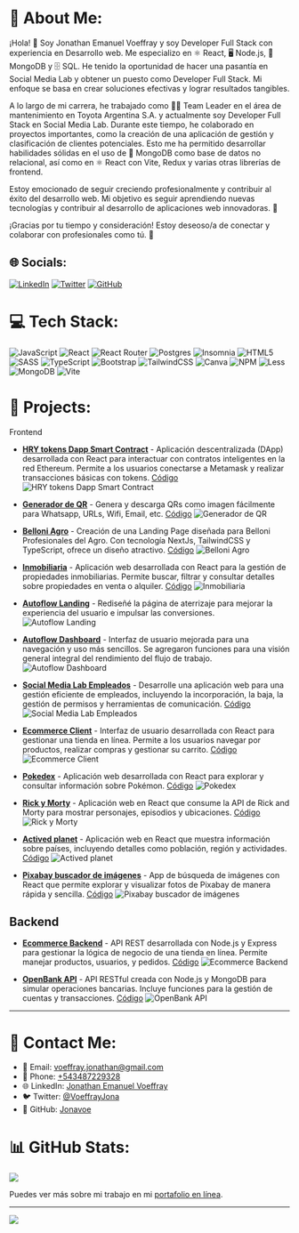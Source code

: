 # 💫 About Me:

¡Hola! 👋 Soy Jonathan Emanuel Voeffray y soy Developer Full Stack con experiencia en Desarrollo web. Me especializo en ⚛️ React, 🖥️ Node.js, 🍃 MongoDB y 🗄️ SQL. He tenido la oportunidad de hacer una pasantía en Social Media Lab y obtener un puesto como Developer Full Stack. Mi enfoque se basa en crear soluciones efectivas y lograr resultados tangibles.

A lo largo de mi carrera, he trabajado como 🧑‍💼 Team Leader en el área de mantenimiento en Toyota Argentina S.A. y actualmente soy Developer Full Stack en Social Media Lab. Durante este tiempo, he colaborado en proyectos importantes, como la creación de una aplicación de gestión y clasificación de clientes potenciales. Esto me ha permitido desarrollar habilidades sólidas en el uso de 🍃 MongoDB como base de datos no relacional, así como en ⚛️ React con Vite, Redux y varias otras librerías de frontend.

Estoy emocionado de seguir creciendo profesionalmente y contribuir al éxito del desarrollo web. Mi objetivo es seguir aprendiendo nuevas tecnologías y contribuir al desarrollo de aplicaciones web innovadoras. 🚀

¡Gracias por tu tiempo y consideración! Estoy deseoso/a de conectar y colaborar con profesionales como tú. 🤝


<!-- ¡Hola! 👋

Soy un 🧑‍💻 desarrollador Front End Junior apasionado por la tecnología y el diseño. Tengo experiencia en 🚀 JavaScript, ⚛️ React, React Router, 🐘 Postgres, 🎵 Insomnia, HTML5, 🎨 SASS, TypeScript, 🅱️ Bootstrap, 🌟 TailwindCSS, 🎨 Canva, 📦 NPM y 🎨 Less.

Mis habilidades incluyen el desarrollo de interfaces de usuario, diseño responsive, optimización de rendimiento y resolución de problemas. Si bien disfruto trabajar en cualquier proyecto de desarrollo web, tengo un gran interés en la creación de aplicaciones interactivas y el desarrollo de soluciones creativas y personalizadas.

Puedes echar un vistazo a algunos de mis proyectos en mi 🌐[portafolio en línea](https://portfolio-rouge-chi-69.vercel.app/) para ver ejemplos concretos de mi trabajo.

Mi objetivo es seguir aprendiendo y creciendo profesionalmente mientras sigo ofreciendo soluciones de alta calidad para proyectos web emocionantes.

¡Gracias por visitar mi perfil! 😊 -->

## 🌐 Socials:

[![LinkedIn](https://img.shields.io/badge/LinkedIn-%230077B5.svg?logo=linkedin&logoColor=white)](https://linkedin.com/in/voeffray-jonathan)
[![Twitter](https://img.shields.io/badge/Twitter-%231DA1F2.svg?logo=Twitter&logoColor=white)](https://twitter.com/VoeffrayJona)
[![GitHub](https://img.shields.io/badge/GitHub-%23181717.svg?logo=github&logoColor=white)](https://github.com/Jonavoe)



# 💻 Tech Stack:

![JavaScript](https://img.shields.io/badge/javascript-%23323330.svg?style=for-the-badge&logo=javascript&logoColor=%23F7DF1E) ![React](https://img.shields.io/badge/react-%2320232a.svg?style=for-the-badge&logo=react&logoColor=%2361DAFB) ![React Router](https://img.shields.io/badge/React_Router-CA4245?style=for-the-badge&logo=react-router&logoColor=white) ![Postgres](https://img.shields.io/badge/postgres-%23316192.svg?style=for-the-badge&logo=postgresql&logoColor=white) ![Insomnia](https://img.shields.io/badge/Insomnia-black?style=for-the-badge&logo=insomnia&logoColor=5849BE) ![HTML5](https://img.shields.io/badge/html5-%23E34F26.svg?style=for-the-badge&logo=html5&logoColor=white) ![SASS](https://img.shields.io/badge/SASS-hotpink.svg?style=for-the-badge&logo=SASS&logoColor=white) ![TypeScript](https://img.shields.io/badge/typescript-%23007ACC.svg?style=for-the-badge&logo=typescript&logoColor=white) ![Bootstrap](https://img.shields.io/badge/bootstrap-%23563D7C.svg?style=for-the-badge&logo=bootstrap&logoColor=white) ![TailwindCSS](https://img.shields.io/badge/tailwindcss-%2338B2AC.svg?style=for-the-badge&logo=tailwind-css&logoColor=white) ![Canva](https://img.shields.io/badge/Canva-%2300C4CC.svg?style=for-the-badge&logo=Canva&logoColor=white) ![NPM](https://img.shields.io/badge/NPM-%23000000.svg?style=for-the-badge&logo=npm&logoColor=white) ![Less](https://img.shields.io/badge/less-2B4C80?style=for-the-badge&logo=less&logoColor=white) ![MongoDB](https://img.shields.io/badge/MongoDB-%234ea94b.svg?style=for-the-badge&logo=mongodb&logoColor=white) ![Vite](https://img.shields.io/badge/Vite-%23007ACC.svg?style=for-the-badge&logo=vite&logoColor=white)



# 📁 Projects:

Frontend

- [**HRY tokens Dapp Smart Contract**](https://scaffold-dapp-pi.vercel.app/) - Aplicación descentralizada (DApp) desarrollada con React para interactuar con contratos inteligentes en la red Ethereum. Permite a los usuarios conectarse a Metamask y realizar transacciones básicas con tokens. [Código](https://github.com/Jonavoe/FirstDapp)
  ![HRY tokens Dapp Smart Contract](https://github.com/Jonavoe/FirstDapp/raw/main/public/projects/firstdapp.webp)

- [**Generador de QR**](https://qr-generator-voeffray.vercel.app/) - Genera y descarga QRs como imagen fácilmente para Whatsapp, URLs, Wifi, Email, etc. [Código](https://github.com/Jonavoe/QRGeneratorWeb-master)
  ![Generador de QR](https://github.com/Jonavoe/QRGeneratorWeb-master/raw/main/public/projects/qrgeneratorweb.webp)

- [**Belloni Agro**](https://belloniagro.vercel.app/) - Creación de una Landing Page diseñada para Belloni Profesionales del Agro. Con tecnología NextJs, TailwindCSS y TypeScript, ofrece un diseño atractivo. [Código](https://github.com/Jonavoe/agro)
  ![Belloni Agro](https://github.com/Jonavoe/agro/raw/main/public/projects/BelloniAgro.webp)

- [**Inmobiliaria**](https://inmobiliaria-voeffray.vercel.app/) - Aplicación web desarrollada con React para la gestión de propiedades inmobiliarias. Permite buscar, filtrar y consultar detalles sobre propiedades en venta o alquiler. [Código](https://github.com/Jonavoe/inmobiliaria)
  ![Inmobiliaria](https://github.com/Jonavoe/inmobiliaria/raw/main/public/projects/inmobiliaria.webp)

- [**Autoflow Landing**](https://www.autoflow.com.ar/) - Rediseñé la página de aterrizaje para mejorar la experiencia del usuario e impulsar las conversiones.
  ![Autoflow Landing](https://www.autoflow.com.ar/assets/img/AutoflowLanding.webp)

- [**Autoflow Dashboard**](https://www.autoflow.com.ar/) - Interfaz de usuario mejorada para una navegación y uso más sencillos. Se agregaron funciones para una visión general integral del rendimiento del flujo de trabajo.
  ![Autoflow Dashboard](https://www.autoflow.com.ar/assets/img/AutoflowDashboard.webp)

- [**Social Media Lab Empleados**](https://ventas-jonavoe.vercel.app/) - Desarrolle una aplicación web para una gestión eficiente de empleados, incluyendo la incorporación, la baja, la gestión de permisos y herramientas de comunicación. [Código](https://github.com/Jonavoe/Ventas)
  ![Social Media Lab Empleados](https://github.com/Jonavoe/Ventas/raw/main/public/projects/Gestion_de_empleados.webp)

- [**Ecommerce Client**](https://ecommerce-jonavoe.vercel.app/) - Interfaz de usuario desarrollada con React para gestionar una tienda en línea. Permite a los usuarios navegar por productos, realizar compras y gestionar su carrito. [Código](https://github.com/Jonavoe/ecommerce/tree/main/Client)
  ![Ecommerce Client](https://github.com/Jonavoe/ecommerce/raw/main/public/projects/ecommerce.webp)

- [**Pokedex**](https://tu-url-de-demo-aqui.com) - Aplicación web desarrollada con React para explorar y consultar información sobre Pokémon. [Código](https://github.com/Jonavoe/Pokedex)
  ![Pokedex](https://github.com/Jonavoe/Pokedex/raw/main/public/projects/pokedex.webp)

- [**Rick y Morty**](https://rick-and-morty-jonavoe.vercel.app/) - Aplicación web en React que consume la API de Rick and Morty para mostrar personajes, episodios y ubicaciones. [Código](https://github.com/Jonavoe/Proyecto-rick-and-morty/)
  ![Rick y Morty](https://github.com/Jonavoe/Proyecto-rick-and-morty/raw/main/public/projects/rickandmorty.webp)

- [**Actived planet**](https://pi-countries-main-green.vercel.app/) - Aplicación web en React que muestra información sobre países, incluyendo detalles como población, región y actividades. [Código](https://github.com/Jonavoe/PI-Countries-main)
  ![Actived planet](https://github.com/Jonavoe/PI-Countries-main/raw/main/public/projects/activedplanet.webp)

- [**Pixabay buscador de imágenes**](https://search-images-pixabai.vercel.app/) - App de búsqueda de imágenes con React que permite explorar y visualizar fotos de Pixabay de manera rápida y sencilla. [Código](https://github.com/Jonavoe/searchImagesPixabai)
  ![Pixabay buscador de imágenes](https://github.com/Jonavoe/searchImagesPixabai/raw/main/public/projects/pixabay.webp)

## Backend

- [**Ecommerce Backend**](https://github.com/Jonavoe/ecommerce/tree/main/Server) - API REST desarrollada con Node.js y Express para gestionar la lógica de negocio de una tienda en línea. Permite manejar productos, usuarios, y pedidos. [Código](https://github.com/Jonavoe/ecommerce/tree/main/Server)
  ![Ecommerce Backend](https://github.com/Jonavoe/ecommerce/raw/main/public/projects/ecommerce-backend.webp)

- [**OpenBank API**](https://github.com/Jonavoe/OpenBankAPI) - API RESTful creada con Node.js y MongoDB para simular operaciones bancarias. Incluye funciones para la gestión de cuentas y transacciones. [Código](https://github.com/Jonavoe/OpenBankAPI)
  ![OpenBank API](https://github.com/Jonavoe/OpenBankAPI/raw/main/public/projects/openbank-api.webp)

---

# 🚀 Contact Me:

- 📧 Email: [voeffray.jonathan@gmail.com](mailto:voeffray.jonathan@gmail.com)
- 📱 Phone: [+543487229328](tel:+543487229328)
- 🌐 LinkedIn: [Jonathan Emanuel Voeffray](https://linkedin.com/in/voeffray-jonathan)
- 🐦 Twitter: [@VoeffrayJona](https://twitter.com/VoeffrayJona)
- 🐙 GitHub: [Jonavoe](https://github.com/Jonavoe)

# 📊 GitHub Stats:

<!-- ![](https://github-readme-stats.vercel.app/api?username=Jonavoe&theme=monokai&hide_border=false&include_all_commits=true&count_private=true)<br/> -->
![](https://github-readme-streak-stats.herokuapp.com/?user=Jonavoe&theme=monokai&hide_border=false)<br/>

Puedes ver más sobre mi trabajo en mi [portafolio en línea](https://portfolio-voeffray.vercel.app/).
<!-- ![](https://github-readme-stats.vercel.app/api/top-langs/?username=Jonavoe&theme=monokai&hide_border=false&include_all_commits=true&count_private=true&layout=compact) -->

---

[![](https://visitcount.itsvg.in/api?id=Jonavoe&icon=0&color=0)](https://visitcount.itsvg.in)

<!-- Proudly created with GPRM ( https://gprm.itsvg.in ) -->
